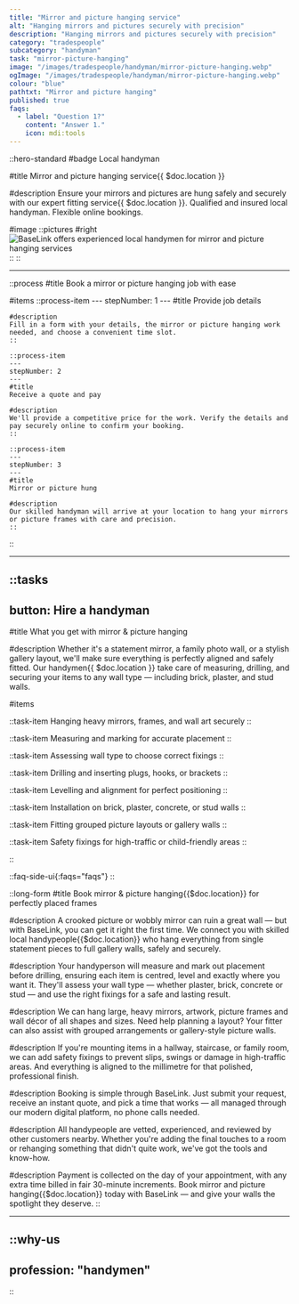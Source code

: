 ```yaml
---
title: "Mirror and picture hanging service"
alt: "Hanging mirrors and pictures securely with precision"
description: "Hanging mirrors and pictures securely with precision"
category: "tradespeople"
subcategory: "handyman"
task: "mirror-picture-hanging"
image: "/images/tradespeople/handyman/mirror-picture-hanging.webp"
ogImage: "/images/tradespeople/handyman/mirror-picture-hanging.webp"
colour: "blue"
pathtxt: "Mirror and picture hanging"
published: true
faqs:
  - label: "Question 1?"
    content: "Answer 1."
    icon: mdi:tools
---
```


::hero-standard
#badge
Local handyman

#title
Mirror and picture hanging service{{ $doc.location }}

#description
Ensure your mirrors and pictures are hung safely and securely with our expert fitting service{{ $doc.location }}. Qualified and insured local handyman. Flexible online bookings.

#image
    ::pictures
    #right
    ![BaseLink offers experienced local handymen for mirror and picture hanging services](/images/tradespeople/handyman/mirror-picture-hanging.webp)
    ::
::

---

::process
#title
Book a mirror or picture hanging job with ease

#items
    ::process-item
    ---
    stepNumber: 1
    ---
    #title
    Provide job details

    #description
    Fill in a form with your details, the mirror or picture hanging work needed, and choose a convenient time slot.
    ::
    
    ::process-item
    ---
    stepNumber: 2
    ---
    #title
    Receive a quote and pay

    #description
    We'll provide a competitive price for the work. Verify the details and pay securely online to confirm your booking.
    ::

    ::process-item
    ---
    stepNumber: 3
    ---
    #title
    Mirror or picture hung

    #description
    Our skilled handyman will arrive at your location to hang your mirrors or picture frames with care and precision.
    ::
::

---

::tasks
---
button: Hire a handyman
---

#title
What you get with mirror & picture hanging

#description
Whether it's a statement mirror, a family photo wall, or a stylish gallery layout, we'll make sure everything is perfectly aligned and safely fitted. Our handymen{{ $doc.location }} take care of measuring, drilling, and securing your items to any wall type — including brick, plaster, and stud walls. 

#items

  ::task-item
  Hanging heavy mirrors, frames, and wall art securely
  ::
  
  ::task-item
  Measuring and marking for accurate placement
  ::

  ::task-item
  Assessing wall type to choose correct fixings
  ::

  ::task-item
  Drilling and inserting plugs, hooks, or brackets
  ::

  ::task-item
  Levelling and alignment for perfect positioning
  ::

  ::task-item
  Installation on brick, plaster, concrete, or stud walls
  ::

  ::task-item
  Fitting grouped picture layouts or gallery walls
  ::

  ::task-item
  Safety fixings for high-traffic or child-friendly areas
  ::

::


::faq-side-ui{:faqs="faqs"}
::


::long-form
#title
Book mirror & picture hanging{{$doc.location}} for perfectly placed frames

#description
A crooked picture or wobbly mirror can ruin a great wall — but with BaseLink, you can get it right the first time. We connect you with skilled local handypeople{{$doc.location}} who hang everything from single statement pieces to full gallery walls, safely and securely.

#description
Your handyperson will measure and mark out placement before drilling, ensuring each item is centred, level and exactly where you want it. They'll assess your wall type — whether plaster, brick, concrete or stud — and use the right fixings for a safe and lasting result.

#description
We can hang large, heavy mirrors, artwork, picture frames and wall décor of all shapes and sizes. Need help planning a layout? Your fitter can also assist with grouped arrangements or gallery-style picture walls.

#description
If you're mounting items in a hallway, staircase, or family room, we can add safety fixings to prevent slips, swings or damage in high-traffic areas. And everything is aligned to the millimetre for that polished, professional finish.

#description
Booking is simple through BaseLink. Just submit your request, receive an instant quote, and pick a time that works — all managed through our modern digital platform, no phone calls needed.

#description
All handypeople are vetted, experienced, and reviewed by other customers nearby. Whether you're adding the final touches to a room or rehanging something that didn't quite work, we've got the tools and know-how.

#description
Payment is collected on the day of your appointment, with any extra time billed in fair 30-minute increments. Book mirror and picture hanging{{$doc.location}} today with BaseLink — and give your walls the spotlight they deserve.
::

---

::why-us
---
profession: "handymen"
---
::
